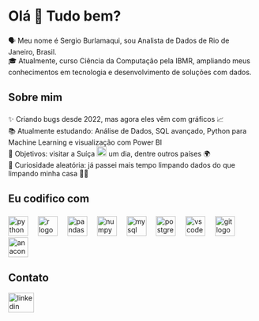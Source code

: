 <h1 align="left">Olá 👋 Tudo bem?</h1>

###

<p align="left">🗣️ Meu nome é Sergio Burlamaqui, sou Analista de Dados de Rio de Janeiro, Brasil.<br>🎓 Atualmente, curso Ciência da Computação pela IBMR, ampliando meus conhecimentos em tecnologia e desenvolvimento de soluções com dados.</p>

###

<h2 align="left">Sobre mim</h2>

###

<p align="left">✨ Criando bugs desde 2022, mas agora eles vêm com gráficos 📈  <br>📚 Atualmente estudando: Análise de Dados, SQL avançado, Python para Machine Learning e visualização com Power BI  <br>🎯 Objetivos: visitar a Suíça  <img src="https://upload.wikimedia.org/wikipedia/commons/f/f3/Flag_of_Switzerland.svg" width="20"/>  um dia, dentre outros países 🌍  <br>🎲 Curiosidade aleatória: já passei mais tempo limpando dados do que limpando minha casa 🧹😂</p>

###

<h2 align="left">Eu codifico com</h2>

###

<div align="left">
  <img src="https://cdn.jsdelivr.net/gh/devicons/devicon/icons/python/python-original.svg" height="40" alt="python logo"  />
  <img width="12" />
  <img src="https://cdn.jsdelivr.net/gh/devicons/devicon/icons/r/r-original.svg" height="40" alt="r logo"  />
  <img width="12" />
  <img src="https://cdn.jsdelivr.net/gh/devicons/devicon/icons/pandas/pandas-original.svg" height="40" alt="pandas logo"  />
  <img width="12" />
  <img src="https://cdn.jsdelivr.net/gh/devicons/devicon/icons/numpy/numpy-original.svg" height="40" alt="numpy logo"  />
  <img width="12" />
  <img src="https://cdn.jsdelivr.net/gh/devicons/devicon/icons/mysql/mysql-original.svg" height="40" alt="mysql logo"  />
  <img width="12" />
  <img src="https://cdn.jsdelivr.net/gh/devicons/devicon/icons/postgresql/postgresql-original.svg" height="40" alt="postgresql logo"  />
  <img width="12" />
  <img src="https://cdn.jsdelivr.net/gh/devicons/devicon/icons/vscode/vscode-original.svg" height="40" alt="vscode logo"  />
  <img width="12" />
  <img src="https://cdn.jsdelivr.net/gh/devicons/devicon/icons/git/git-original.svg" height="40" alt="git logo"  />
  <img width="12" />
  <img src="https://cdn.jsdelivr.net/gh/devicons/devicon/icons/anaconda/anaconda-original.svg" height="40" alt="anaconda logo"  />
</div>

###

<h2 align="left">Contato</h2>

<div align="left">
  <a href="https://www.linkedin.com/in/sergioburlamaqui/" target="_blank">
    <img src="https://raw.githubusercontent.com/maurodesouza/profile-readme-generator/master/src/assets/icons/social/linkedin/default.svg" width="52" height="40" alt="linkedin logo"  />
  </a>
</div>

###
